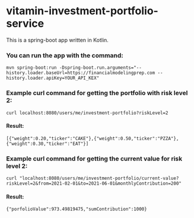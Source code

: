 # vitamin-investment-portfolio-service
This is a spring-boot app written in Kotlin.

### You can run the app with the command:
`mvn spring-boot:run -Dspring-boot.run.arguments="--history.loader.baseUrl=https://financialmodelingprep.com --history.loader.apiKey=YOUR_API_KEX"`

### Example curl command for getting the portfolio with risk level 2:
`curl localhost:8080/users/me/investment-portfolio?riskLevel=2`

#### Result:
`[{"weight":0.20,"ticker":"CAKE"},{"weight":0.50,"ticker":"PZZA"},{"weight":0.30,"ticker":"EAT"}]
`
### Example curl command for getting the current value for risk level 2:
`curl "localhost:8080/users/me/investment-portfolio/current-value?riskLevel=2&from=2021-02-01&to=2021-06-01&monthlyContribution=200"`

#### Result:
`{"porfolioValue":973.49819475,"sumContribution":1000}`